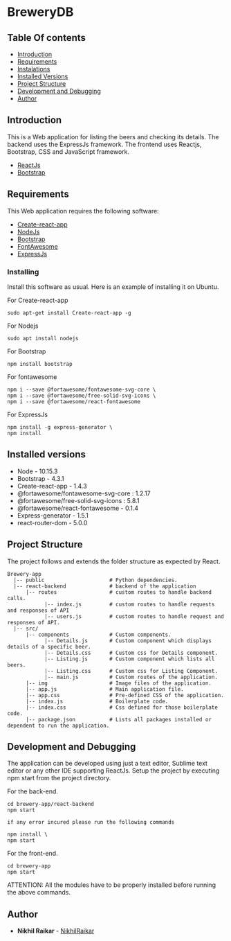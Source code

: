 # BreweryDB
## Table Of contents
* [Introduction](https://gitlab.com/nikhilraikar88/brewerydb-task#introduction)
* [Requirements](https://gitlab.com/nikhilraikar88/brewerydb-task#requirements)
* [Instalations](https://gitlab.com/nikhilraikar88/brewerydb-task#installing)
* [Installed Versions](https://gitlab.com/nikhilraikar88/brewerydb-task#installed-versions)
* [Project Structure](https://gitlab.com/nikhilraikar88/brewerydb-task#project-structure)
* [Development and Debugging](https://gitlab.com/nikhilraikar88/brewerydb-task#development-and-debugging)
* [Author](https://gitlab.com/nikhilraikar88/brewerydb-task#author)

## Introduction 

This is a Web application for listing the beers and checking its details. The backend uses the ExpressJs framework. The frontend uses Reactjs, Bootstrap, CSS and JavaScript
framework.
* [ReactJs](https://reactjs.org/)
* [Bootstrap](https://getbootstrap.com/)

## Requirements

This Web application requires the following software:

* [Create-react-app](https://github.com/facebook/create-react-app) 
* [NodeJs](https://nodejs.org/en/)
* [Bootstrap](https://getbootstrap.com/)
* [FontAwesome](https://fontawesome.com/how-to-use/on-the-web/using-with/react)
* [ExpressJs](https://expressjs.com/)

### Installing

Install this software as usual. Here is an example of installing it on Ubuntu.

For Create-react-app
```
sudo apt-get install Create-react-app -g
```
For Nodejs
```
sudo apt install nodejs
```
For Bootstrap
```
npm install bootstrap
```
For fontawesome
```
npm i --save @fortawesome/fontawesome-svg-core \
npm i --save @fortawesome/free-solid-svg-icons \
npm i --save @fortawesome/react-fontawesome
```
For ExpressJs
```
npm install -g express-generator \
npm install 
```
## Installed versions
* Node - 10.15.3
* Bootstrap - 4.3.1
* Create-react-app - 1.4.3
* @fortawesome/fontawesome-svg-core : 1.2.17
* @fortawesome/free-solid-svg-icons : 5.8.1
* @fortawesome/react-fontawesome -  0.1.4
* Express-generator - 1.5.1
* react-router-dom - 5.0.0

## Project Structure

The project follows and extends the folder structure as expected by React.

```
Brewery-app
  |-- public                     # Python dependencies.
  |-- react-backend              # backend of the application
      |-- routes                 # custom routes to handle backend calls.
            |-- index.js         # custom routes to handle requests and responses of API
            |-- users.js         # custom routes to handle request and responses of API.
  |-- src/                   
      |-- components             # Custom components.
      	    |-- Details.js       # Custom component which displays details of a specific beer.
            |-- Details.css      # Custom css for Details component.
      	    |-- Listing.js       # Custom component which lists all beers.
            |-- Listing.css      # Custom css for Listing Component.
    	    |-- main.js          # Custom routes of the application.
      |-- img                    # Image files of the application.   
      |-- app.js                 # Main application file.
      |-- app.css                # Pre-defined CSS of the application.
      |-- index.js               # Boilerplate code.
      |-- index.css              # Css defined for those boilerplate code.
      |-- package.json           # Lists all packages installed or dependent to run the application.         

```

## Development and Debugging

The application can be developed using just a text editor, Sublime text editor or any other IDE supporting ReactJs.
Setup the project by executing npm start from the project directory.

For the back-end.

```
cd brewery-app/react-backend
npm start 

if any error incured please run the following commands

npm install \
npm start
```

For the front-end.

```
cd brewery-app
npm start
```
ATTENTION: All the modules have to be properly installed before running the above commands.


## Author

* **Nikhil Raikar** - [NikhilRaikar](https://gitlab.com/nikhilraikar88)
